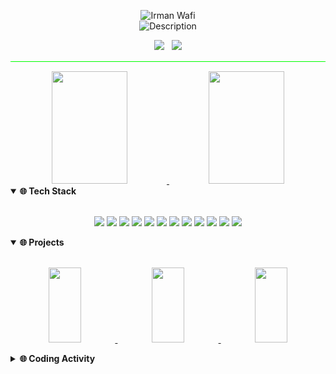<p align="center">
  <img src="https://readme-typing-svg.demolab.com?font=Fira+Code:700&size=28&pause=1000&color=00FF00&background=000000&center=true&vCenter=true&repeat=false&width=435&lines=Irman+Wafi" alt="Irman Wafi" />
  <br/>
  <img src="https://readme-typing-svg.demolab.com?font=Fira+Code&size=14&pause=1000&color=00CC00&background=000000&center=true&vCenter=true&width=435&lines=Developer+%26+Data+Analyst+%7C+AI+LLM+%7C+Kuala+Lumpur" alt="Description" />
</p>

<div align="center">
  <!-- Connect with me! -->
  <a href="https://irmanwafi.website" style="text-decoration:none;"><img src="https://img.shields.io/badge/-Website-000000?style=for-the-badge&logo=Google-chrome&logoColor=00FF00&labelColor=000000" /></a>
  &nbsp;
  <a href="https://www.linkedin.com/in/irmanwafi/" style="text-decoration:none;"><img src="https://img.shields.io/badge/-LinkedIn-000000?style=for-the-badge&logo=linkedin&logoColor=00FF00&labelColor=000000" /></a>
</div>

<hr style="height:1px;border:none;color:#00FF00;background-color:#00FF00;margin-top:15px;margin-bottom:15px">

<!-- My GitHub journey so far... -->
<div align="center">
  <a href="https://github.com/irmanwafi">
    <img height="180em" width="49%" src="https://github-readme-streak-stats.herokuapp.com?user=irmanwafi&theme=gotham&hide_border=true&fire=00FF00&ring=00FF00&currStreakLabel=00FF00" />
    <img height="180em" width="49%" src="https://github-readme-stats.vercel.app/api/top-langs/?username=irmanwafi&theme=gotham&hide_border=true&layout=compact&title_color=00FF00&text_color=00CC00&bg_color=000000" />
  </a>
</div>

<!-- Tools I love working with -->
<details open>
  <summary><b>🌐 Tech Stack</b></summary>
  <br/>
  <p align="center">
    <!-- Languages I speak -->
    <img src="https://img.shields.io/badge/Python-000000?style=for-the-badge&logo=python&logoColor=00FF00&labelColor=000000" />
    <img src="https://img.shields.io/badge/R-000000?style=for-the-badge&logo=r&logoColor=00FF00&labelColor=000000" />
    <img src="https://img.shields.io/badge/SQL-000000?style=for-the-badge&logo=sql&logoColor=00FF00&labelColor=000000" />
    <img src="https://img.shields.io/badge/VBA-000000?style=for-the-badge&logo=microsoft-excel&logoColor=00FF00&labelColor=000000" />
    <img src="https://img.shields.io/badge/JavaScript-000000?style=for-the-badge&logo=javascript&logoColor=00FF00&labelColor=000000" />
    <img src="https://img.shields.io/badge/HTML-000000?style=for-the-badge&logo=html5&logoColor=00FF00&labelColor=000000" />
    <img src="https://img.shields.io/badge/CSS-000000?style=for-the-badge&logo=css3&logoColor=00FF00&labelColor=000000" />
    <!-- Databases I query -->
    <img src="https://img.shields.io/badge/MySQL-000000?style=for-the-badge&logo=mysql&logoColor=00FF00&labelColor=000000" />
    <img src="https://img.shields.io/badge/PostgreSQL-000000?style=for-the-badge&logo=postgresql&logoColor=00FF00&labelColor=000000" />
    <!-- How I visualize data -->
    <img src="https://img.shields.io/badge/PowerBI-000000?style=for-the-badge&logo=power-bi&logoColor=00FF00&labelColor=000000" />
    <img src="https://img.shields.io/badge/Tableau-000000?style=for-the-badge&logo=tableau&logoColor=00FF00&labelColor=000000" />
    <img src="https://img.shields.io/badge/Metabase-000000?style=for-the-badge&logo=metabase&logoColor=00FF00&labelColor=000000" />
  </p>
</details>

<!-- Stuff I've built that I'm proud of -->
<details open>
  <summary><b>🌐 Projects</b></summary>
  <br/>
  <p align="center">
    <a href="https://github.com/irmanwafi/irman-portfolio">
      <img width="32%" height="120px" src="https://github-readme-stats.vercel.app/api/pin/?username=irmanwafi&repo=irman-portfolio&theme=gotham&hide_border=true&title_color=00FF00&icon_color=00FF00&text_color=00CC00&bg_color=000000" />
    </a>
    <a href="https://github.com/irmanwafi/xmind">
      <img width="32%" height="120px" src="https://github-readme-stats.vercel.app/api/pin/?username=irmanwafi&repo=xmind&theme=gotham&hide_border=true&title_color=00FF00&icon_color=00FF00&text_color=00CC00&bg_color=000000" />
    </a>
    <a href="https://github.com/irmanwafi/resume-indesign">
      <img width="32%" height="120px" src="https://github-readme-stats.vercel.app/api/pin/?username=irmanwafi&repo=resume-indesign&theme=gotham&hide_border=true&title_color=00FF00&icon_color=00FF00&text_color=00CC00&bg_color=000000" />
    </a>
  </p>
</details>

<!-- When I'm in the zone -->
<details>
  <summary><b>🌐 Coding Activity</b></summary>
  <br/>
  <p align="center">
    <img width="70%" src="https://github-readme-stats.vercel.app/api/wakatime?username=irmandev&theme=gotham&hide_border=true&title_color=00FF00&icon_color=00FF00&text_color=00CC00&bg_color=000000&layout=compact" />
  </p>
</details>
